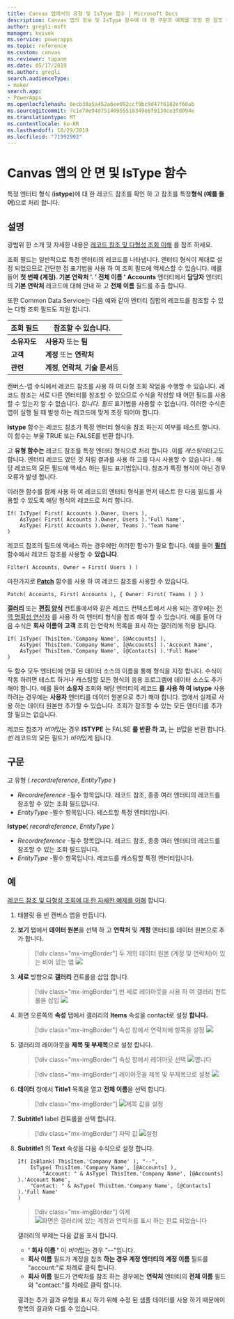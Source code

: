 ```yaml
---
title: Canvas 앱에서의 유형 및 IsType 함수 | Microsoft Docs
description: Canvas 앱의 정보 및 IsType 함수에 대 한 구문과 예제를 포함 한 참조 정보
author: gregli-msft
manager: kvivek
ms.service: powerapps
ms.topic: reference
ms.custom: canvas
ms.reviewer: tapanm
ms.date: 05/17/2019
ms.author: gregli
search.audienceType:
- maker
search.app:
- PowerApps
ms.openlocfilehash: 0ecb30a5a452a6ee092ccf9bc9d47f6182ef60ab
ms.sourcegitcommit: 7c1e70e94d75140955518349e6f9130ce3fd094e
ms.translationtype: MT
ms.contentlocale: ko-KR
ms.lasthandoff: 10/29/2019
ms.locfileid: "71992992"
---
```

# <a name="astype-and-istype-functions-in-canvas-apps"></a>Canvas 앱의 안 면 및 IsType 함수

특정 엔터티 형식 (**istype**)에 대 한 레코드 참조를 확인 하 고 참조를 특정**형식 (예를 들어**)으로 처리 합니다.

## <a name="description"></a>설명

광범위 한 소개 및 자세한 내용은 [레코드 참조 및 다형성 조회 이해](../working-with-references.md) 를 참조 하세요.

조회 필드는 일반적으로 특정 엔터티의 레코드를 나타냅니다. 엔터티 형식이 제대로 설정 되었으므로 간단한 점 표기법을 사용 하 여 조회 필드에 액세스할 수 있습니다. 예를 들어 **첫 번째 (계정). 기본 연락처 '. ' 전체 이름 '** **Accounts** 엔터티에서 **담당자** 엔터티의 **기본 연락처** 레코드에 대해 안내 하 고 **전체 이름** 필드를 추출 합니다.

또한 Common Data Service는 다음 예와 같이 엔터티 집합의 레코드를 참조할 수 있는 다형 조회 필드도 지원 합니다.

| 조회 필드 | 참조할 수 있습니다. |
|--------------|--------------|
| **소유자도** | **사용자** 또는 **팀** |
| **고객** | **계정** 또는 **연락처** |
| **관련** | **계정**, **연락처**, **기술 문서**등 |

<!--note from editor: Change "Knowledge Articles" to "Knowledge Base articles" if that is what is being referenced.   -->

캔버스-앱 수식에서 레코드 참조를 사용 하 여 다형 조회 작업을 수행할 수 있습니다. 레코드 참조는 서로 다른 엔터티를 참조할 수 있으므로 수식을 작성할 때 어떤 필드를 사용할 수 있는지 알 수 없습니다. *입니다. 필드* 표기법을 사용할 수 없습니다. 이러한 수식은 앱이 실행 될 때 발생 하는 레코드에 맞게 조정 되어야 합니다.

**Istype** 함수는 레코드 참조가 특정 엔터티 형식을 참조 하는지 여부를 테스트 합니다. 이 함수는 부울 TRUE 또는 FALSE를 반환 합니다.

고 **유형 함수는** 레코드 참조를 특정 엔터티 형식으로 처리 합니다 .이를 *캐스팅이*라고도 합니다. 엔터티 레코드 였던 것 처럼 결과를 사용 하 고를 다시 사용할 수 있습니다 *.* 해당 레코드의 모든 필드에 액세스 하는 필드 표기법입니다. 참조가 특정 형식이 아닌 경우 오류가 발생 합니다.

이러한 함수를 함께 사용 하 여 레코드의 엔터티 형식을 먼저 테스트 한 다음 필드를 사용할 수 있도록 해당 형식의 레코드로 처리 합니다.

```powerapps-dot
If( IsType( First( Accounts ).Owner, Users ),
    AsType( First( Accounts ).Owner, Users ).'Full Name',
    AsType( First( Accounts ).Owner, Teams ).'Team Name'
)
```

레코드 참조의 필드에 액세스 하는 경우에만 이러한 함수가 필요 합니다. 예를 들어 [**필터**](function-filter-lookup.md) 함수에서 레코드 참조를 사용할 수 **있습니다**.

```powerapps-dot
Filter( Accounts, Owner = First( Users ) )
```

마찬가지로 [**Patch**](function-patch.md) 함수를 사용 하 여 레코드 참조를 사용할 수 있습니다.

```powerapps-dot
Patch( Accounts, First( Accounts ), { Owner: First( Teams ) } )
```  

[**갤러리**](../controls/control-gallery.md) 또는 [**편집 양식**](../controls/control-form-detail.md) 컨트롤에서와 같은 레코드 컨텍스트에서 사용 되는 경우에는 [전역 명확성 연산자](operators.md#disambiguation-operator) 를 사용 하 여 엔터티 형식을 참조 해야 할 수 있습니다. 예를 들어 다음 수식은 **회사 이름이** **고객** 조회 인 연락처 목록을 표시 하는 갤러리에 적용 됩니다.

```powerapps-dot
If( IsType( ThisItem.'Company Name', [@Accounts] ),
    AsType( ThisItem.'Company Name', [@Accounts] ).'Account Name',
    AsType( ThisItem.'Company Name', [@Contacts] ).'Full Name'
)
```

두 함수 모두 엔터티에 연결 된 데이터 소스의 이름을 통해 형식을 지정 합니다. 수식이 작동 하려면 테스트 하거나 캐스팅할 모든 형식의 응용 프로그램에 데이터 소스도 추가 해야 합니다. 예를 들어 **소유자** 조회와 해당 엔터티의 레코드 **를 사용 하 여** **istype** 사용 하려는 경우에는 **사용자** 엔터티를 데이터 원본으로 추가 해야 합니다. 앱에서 실제로 사용 하는 데이터 원본만 추가할 수 있습니다. 조회가 참조할 수 있는 모든 엔터티를 추가할 필요는 없습니다.

레코드 참조가 *비어*있는 경우 **ISTYPE** 는 FALSE **를 반환 하 고,** 는 *빈*값을 반환 합니다. *빈* 레코드의 모든 필드가 *비어*있게 됩니다.

## <a name="syntax"></a>구문

고 유형 ( *recordreference*, *EntityType* )

- *Recordreference* -필수 항목입니다. 레코드 참조, 종종 여러 엔터티의 레코드를 참조할 수 있는 조회 필드입니다.
- *EntityType* -필수 항목입니다. 테스트할 특정 엔터티입니다.

**Istype**( *recordreference*, *EntityType* )

- *Recordreference* -필수 항목입니다. 레코드 참조, 종종 여러 엔터티의 레코드를 참조할 수 있는 조회 필드입니다.
- *EntityType* -필수 항목입니다. 레코드를 캐스팅할 특정 엔터티입니다.

## <a name="example"></a>예

[레코드 참조 및 다형성 조회에 대 한 자세한 예제를 이해](../working-with-references.md) 합니다.

1. 태블릿 용 빈 캔버스 앱을 만듭니다.

1. **보기** 탭에서 **데이터 원본**을 선택 하 고 **연락처** 및 **계정** 엔터티를 데이터 원본으로 추가 합니다.
    > [!div class="mx-imgBorder"]
    > 두 개의 데이터 원본 (계정 및 연락처)이 있는 비어 있는 앱 ![](media/function-astype-istype/contacts-add-datasources.png)

1. **세로** 방향으로 **갤러리** 컨트롤을 삽입 합니다.

    > [!div class="mx-imgBorder"]
    > 빈 세로 레이아웃을 사용 하 여 갤러리 컨트롤을 삽입 ![](media/function-astype-istype/contacts-customer-gallery.png)

1. 화면 오른쪽의 **속성** 탭에서 갤러리의 **Items** 속성을 contact로 설정 **합니다.**

    > [!div class="mx-imgBorder"]
    > 속성 창에서 연락처에 항목을 설정 ![](media/function-astype-istype/contacts-customer-datasource.png)

1. 갤러리의 레이아웃을 **제목 및 부제목**으로 설정 합니다.

    > [!div class="mx-imgBorder"]
    > 속성 창에서 레이아웃 선택 ![엽니다](media/function-astype-istype/contacts-customer-layout.png)

    > [!div class="mx-imgBorder"]
    > 레이아웃을 제목 및 부제목으로 설정 ![](media/function-astype-istype/contacts-customer-flyout.png)

1. **데이터** 창에서 **Title1** 목록을 열고 **전체 이름**을 선택 합니다.

    > [!div class="mx-imgBorder"]
    > ![제목 값을 설정](media/function-astype-istype/contacts-customer-title.png)

1. **Subtitle1** label 컨트롤을 선택 합니다.

    > [!div class="mx-imgBorder"]
    > 자막 값 ![설정](media/function-astype-istype/contacts-customer-subtitle.png)

1. **Subtitle1** 의 **Text** 속성을 다음 수식으로 설정 합니다.

    ```powerapps-dot
    If( IsBlank( ThisItem.'Company Name' ), "--",
        IsType( ThisItem.'Company Name', [@Accounts] ),
            "Account: " & AsType( ThisItem.'Company Name', [@Accounts] ).'Account Name',
        "Contact: " & AsType( ThisItem.'Company Name', [@Contacts] ).'Full Name'
    )
    ```

    > [!div class="mx-imgBorder"]
    > 이제 ![화면은 갤러리에 있는 계정과 연락처를 표시 하는 완료 되었습니다](media/function-astype-istype/contacts-customer-complete.png)

    갤러리의 부제는 다음 값을 표시 합니다.
    - **' 회사 이름 '** 이 *비어*있는 경우 "--"입니다.
    - **회사 이름** 필드가 계정을 참조 **하는 경우 계정 엔터티의** **계정 이름** 필드를 "account:"로 차례로 클릭 합니다.
    - **회사 이름** 필드가 연락처를 참조 하는 경우에는 **연락처** 엔터티의 **전체 이름** 필드와 "contact:"를 차례로 클릭 합니다.

    결과는 추가 결과 유형을 표시 하기 위해 수정 된 샘플 데이터를 사용 하기 때문에이 항목의 결과와 다를 수 있습니다.
